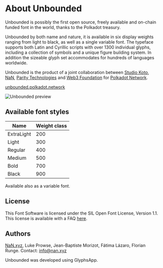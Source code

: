 # About Unbounded

Unbounded is possibly the first open source, freely available and on-chain funded font in the world, thanks to the Polkadot treasury.

Unbounded by both name and nature, it is available in six display weights ranging from light to black, as well as a single variable font. The typeface supports both Latin and Cyrillic scripts with over 1300 individual glyphs, including a collection of symbols and a unique figure building system. In addition the sizeable glyph set accommodates for hundreds of languages worldwide.

Unbounded is the product of a joint collaboration between [Studio Koto](https://koto.studio/), [NaN](https://www.nan.xyz/), [Parity Technologies](https://parity.io/) and [Web3 Foundation](https://www.web3.foundation/) for [Polkadot Network](https://polkadot.network).

[unbounded.polkadot.network](https://unbounded.polkadot.network/)

![Unbounded preview](./Unbounded.gif)

## Available font styles

| Name       | Weight class |
| ---------- | ------------ |
| ExtraLight | 200          |
| Light      | 300          |
| Regular    | 400          |
| Medium     | 500          |
| Bold       | 700          |
| Black      | 900          |

Available also as a variable font.

## License

This Font Software is licensed under the SIL Open Font License, Version 1.1. This license is available with a FAQ [here](https://scripts.sil.org/OFL).

## Authors

[NaN.xyz](https://www.nan.xyz/), Luke Prowse, Jean-Baptiste Morizot, Fátima Lázaro, Florian Runge. Contact: [info@nan.xyz](mailto:info@nan.xyz/)

Unbounded was developed using GlyphsApp.
